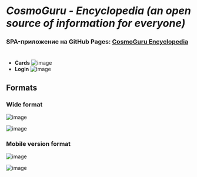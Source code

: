 # ***CosmoGuru - Encyclopedia (an open source of information for everyone)***

### SPA-приложение на GitHub Pages: [CosmoGuru Encyclopedia](https://nikstork.github.io/AngularPractice/)
#
+ **Cards**
![image](https://github.com/NikStork/AngularPractice/assets/103507130/5755dd63-de0e-415e-ac6b-c1ecaac71817)
+ **Login**
![image](https://github.com/NikStork/AngularPractice/assets/103507130/c66b8303-8e0f-4695-b88f-fd21e32094a8)
## Formats
### Wide format
![image](https://github.com/NikStork/AngularPractice/assets/103507130/2f2523b3-4506-4304-9180-b96cb97b4757)

![image](https://github.com/NikStork/AngularPractice/assets/103507130/8205be0c-6004-4eb3-ae5a-9e7966383d30)

### Mobile version format
![image](https://github.com/NikStork/AngularPractice/assets/103507130/7c6d55cd-532a-42c5-936e-dd1bb0fb3818)

![image](https://github.com/NikStork/AngularPractice/assets/103507130/bb090822-b27b-412b-bf33-4bb1b35c3513)
